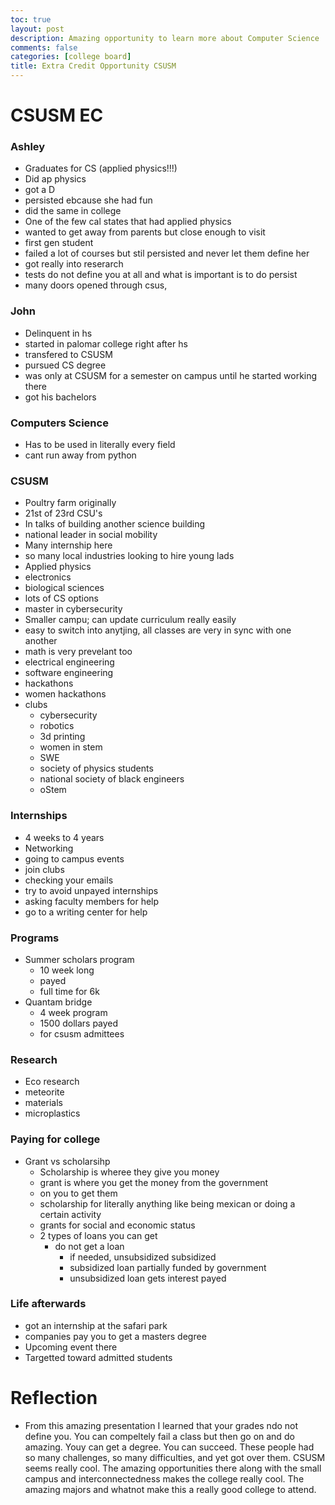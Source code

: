```yaml
---
toc: true
layout: post
description: Amazing opportunity to learn more about Computer Science 
comments: false
categories: [college board]
title: Extra Credit Opportunity CSUSM
---
```


# CSUSM EC
### Ashley 
- Graduates for CS (applied physics!!!)
- Did ap physics
- got a D
- persisted ebcause she had fun
- did the same in college 
- One of the few cal states that had applied physics
- wanted to get away from parents but close enough to visit
- first gen student
- failed a lot of courses but stil persisted and never let them define her
- got really into reserarch
- tests do not define you at all and what is important is to do persist 
- many doors opened through csus,

### John 
- Delinquent in hs
- started in palomar college right after hs
- transfered to CSUSM
- pursued CS degree
- was only at CSUSM for a semester on campus until he started working there
- got his bachelors


### Computers Science
- Has to be used in literally every field
- cant run away from python 

### CSUSM 
- Poultry farm originally
- 21st of 23rd CSU's
- In talks of building another science building 
- national leader in social mobility 
- Many internship here
- so many local industries looking to hire young lads
- Applied physics
- electronics
- biological sciences
- lots of CS options
- master in cybersecurity
- Smaller campu; can update curriculum really easily
- easy to switch into anytjing, all classes are very in sync with one another 
- math is very prevelant too
- electrical engineering
- software engineering
- hackathons 
- women hackathons
- clubs 
  - cybersecurity
  - robotics
  - 3d printing 
  - women in stem
  - SWE
  - society of physics students
  - national society of black engineers
  - oStem

### Internships 
- 4 weeks to 4 years 
- Networking
- going to campus events
- join clubs
- checking your emails 
- try to avoid unpayed internships 
- asking faculty members for help 
- go to a writing center for help 

### Programs
- Summer scholars program
  - 10 week long
  - payed
  - full time for 6k 
- Quantam bridge
  - 4 week program
  - 1500 dollars payed
  - for csusm admittees

### Research
- Eco research
- meteorite
- materials
- microplastics

### Paying for college
- Grant vs scholarsihp
  - Scholarship is wheree they give you money
  - grant is where you get the money from the government
  - on you to get them
  - scholarship for literally anything like being mexican or doing a certain activity
  - grants for social and economic status 
  - 2 types of loans you can get
    - do not get a loan
      - if needed, unsubsidized subsidized
      - subsidized loan partially funded by government
      - unsubsidized loan gets interest payed

### Life afterwards
- got an internship at the safari park 
- companies pay you to get a masters degree
- Upcoming event there
- Targetted toward admitted students 


# Reflection
- From this amazing presentation I learned that your grades ndo not define you. You can compeltely fail a class but then go on and do amazing. Youy can get a degree. You can succeed. These people had so many challenges, so many difficulties, and yet got over them. CSUSM seems really cool. The amazing opportunities there along with the small campus and interconnectedness makes the college really cool. The amazing majors and whatnot make this a really good college to attend. 